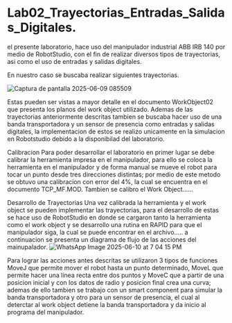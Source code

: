# Lab02_Trayectorias_Entradas_Salidas_Digitales.
el presente laboratorio,  hace uso  del manipulador industrial ABB IRB 140 por medio de RobotStudio, con el fin de realizar diversos tipos de trayectorias, asi como el uso de entradas y salidas digitales.

En nuestro caso se buscaba realizar siguientes trayectorias.

![Captura de pantalla 2025-06-09 085509](https://github.com/user-attachments/assets/4884edcf-ab9a-4dd9-8ac9-869ff67847aa)

Estas pueden ser vistas a mayor detalle en el documento WorkObject02 que presenta los planos del work object utilizado. Ademas de las trayectorias anteriormente descritas tambien se buscaba hacer uso de una banda transportadora y un sensor de presencia como entradas y salidas digitales, la implementacion de estos se realizo unicamente en la simulacion en Robotstudio debido a la disponibilad del laboratorio.

Calibracion
Para poder desarrollar el laboratorio en primer lugar se debe calibrar la herramienta impresa en el manipulador, para ello se coloca la herramienta en el manipulador y de forma manual se mueve el robot para tocar un punto desde tres direcciones distintas; por medio de este metodo se obtuvo una calibracion con error del 4%, la cual se encuentra en el documento TCP_MF.MOD.
Tambien se calibro el Work Object......

Desarrollo de Trayectorias
Una vez calibrada la herramienta y el work object se pueden implementar las trayectorias, para el desarrollo de estas se hace uso de RobotStudio en donde se cargaron tanto la herramienta como el work object y se desarrollo una rutina en RAPID para que el manipulador siga, la cual se puede encontrar en el archivo.....
a continuacion se presenta un diagrama de flujo de las acciones del mainupalador.
![WhatsApp Image 2025-06-10 at 7 04 15 PM](https://github.com/user-attachments/assets/06f63a25-83bb-4ec3-993d-a8106288ce15)


Para lograr las acciones antes descritas se utilizaron 3 tipos de funciones MoveJ que permite mover el robot hasta un punto determinado, MoveL que permite hacer una linea recta entre dos puntos y MoveC que a partir de una posicion inicial y con los datos de radio y posicion final crea una curva; ademas de ello tambien se trabajo con un smart component para simular la banda transportadora y otro para un sensor de presencia, el cual al deterctar al work object detiene la banda transportadora y da inicio al programa del manipulador.


